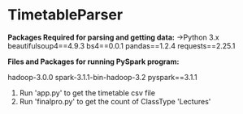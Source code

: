 # TimetableParser

**Packages Required for parsing and getting data:**
->Python 3.x
beautifulsoup4==4.9.3
bs4==0.0.1
pandas==1.2.4
requests==2.25.1

**Files and Packages for running PySpark program:**

hadoop-3.0.0
spark-3.1.1-bin-hadoop-3.2
pyspark==3.1.1

1. Run 'app.py' to get the timetable csv file
2. Run 'finalpro.py' to get the count of ClassType 'Lectures' 
